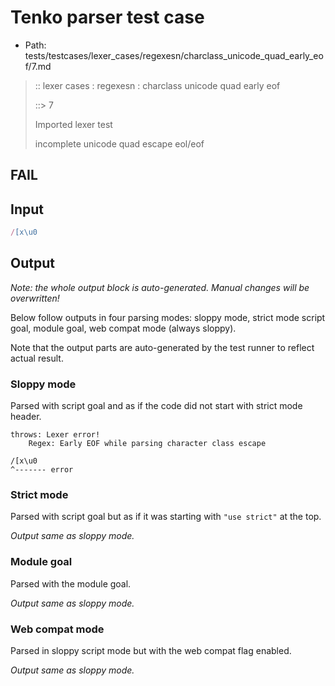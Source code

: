 # Tenko parser test case

- Path: tests/testcases/lexer_cases/regexesn/charclass_unicode_quad_early_eof/7.md

> :: lexer cases : regexesn : charclass unicode quad early eof
>
> ::> 7
>
> Imported lexer test
>
> incomplete unicode quad escape eol/eof

## FAIL

## Input

`````js
/[x\u0
`````

## Output

_Note: the whole output block is auto-generated. Manual changes will be overwritten!_

Below follow outputs in four parsing modes: sloppy mode, strict mode script goal, module goal, web compat mode (always sloppy).

Note that the output parts are auto-generated by the test runner to reflect actual result.

### Sloppy mode

Parsed with script goal and as if the code did not start with strict mode header.

`````
throws: Lexer error!
    Regex: Early EOF while parsing character class escape

/[x\u0
^------- error
`````

### Strict mode

Parsed with script goal but as if it was starting with `"use strict"` at the top.

_Output same as sloppy mode._

### Module goal

Parsed with the module goal.

_Output same as sloppy mode._

### Web compat mode

Parsed in sloppy script mode but with the web compat flag enabled.

_Output same as sloppy mode._
